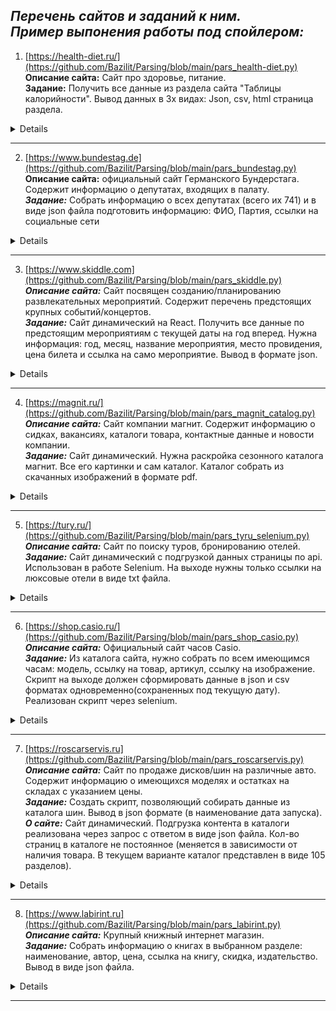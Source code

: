 *Перечень сайтов и заданий к ним.  
Пример выпонения работы под спойлером:*  
--
1. [https://health-diet.ru/](https://github.com/Bazilit/Parsing/blob/main/pars_health-diet.py)  
**Описание сайта:** Сайт про здоровье, питание.  
**Задание:** Получить все данные из раздела сайта "Таблицы калорийности". Вывод данных в 3х видах: Json, csv, html страница раздела.  
<details>
<p align="center">
<a href="https://ibb.co/VxggbFD"><img src="https://i.ibb.co/m099dnt/2022-11-14-01-14-01.png" alt="2022-11-14-01-14-01" border="0"></a>
<a href="https://ibb.co/2vGrHBH"><img src="https://i.ibb.co/YcHSwGw/2022-11-14-01-28-31.png" alt="2022-11-14-01-28-31" border="0"></a>
<a href="https://ibb.co/R6CJx2d"><img src="https://i.ibb.co/hdKTPsw/2022-11-14-01-18-02-0-json-1-Visual-Studio-Code.png" alt="2022-11-14-01-18-02-0-json-1-Visual-Studio-Code" border="0"></a>
</p>
</details>

-----

2. [https://www.bundestag.de](https://github.com/Bazilit/Parsing/blob/main/pars_bundestag.py)  
**Описание сайта:** официальный сайт Германского Бундерстага. Содержит информацию о депутатах, входящих в палату.  
***Задание:*** Собрать информацию о всех депутатах (всего их 741) и в виде json файла подготовить информацию: ФИО, Партия, ссылки на социальные сети  
<details>
<p align="center">
<a href="https://ibb.co/nwn5mzy"><img src="https://i.ibb.co/zm70xGg/2022-11-14-01-22-33-German-Bundestag-Members.png" alt="2022-11-14-01-22-33-German-Bundestag-Members" border="0"></a>
<a href="https://ibb.co/VYK4NyR"><img src="https://i.ibb.co/3mJZsX2/2022-11-14-01-23-39-Deutscher-Bundestag-Renata-Alt.png" alt="2022-11-14-01-23-39-Deutscher-Bundestag-Renata-Alt" border="0"></a>
<a href="https://ibb.co/C97vWFN"><img src="https://i.ibb.co/T08Rr5p/2022-11-14-01-25-27-data-json-1-Visual-Studio-Code.png" alt="2022-11-14-01-25-27-data-json-1-Visual-Studio-Code" border="0"></a>
</p>
</details>

-----

3. [https://www.skiddle.com](https://github.com/Bazilit/Parsing/blob/main/pars_skiddle.py)  
***Описание сайта:*** Сайт посвящен созданию/планированию развлекательных мероприятий. Содержит перечень предстоящих крупных событий/концертов.  
***Задание:*** Сайт динамический на React. Получить все данные по предстоящим мероприятиям с текущей даты на год вперед. Нужна информация: год, месяц, название мероприятия, место провидения, цена билета и ссылка на само мероприятие. Вывод в формате json.  
<details>
<p align="center">
<a href="https://ibb.co/KL8dp5J"><img src="https://i.ibb.co/qW2K3Dv/2022-11-14-01-30-49-Discover-Great-Events-Buy-Tickets-with-Skiddle.png" alt="2022-11-14-01-30-49-Discover-Great-Events-Buy-Tickets-with-Skiddle" border="0"></a>
<a href="https://ibb.co/bJ4v07j"><img src="https://i.ibb.co/FVQYrnk/2022-11-14-01-31-09-Events-Search.png" alt="2022-11-14-01-31-09-Events-Search" border="0"></a>
<a href="https://ibb.co/sW9vXwR"><img src="https://i.ibb.co/DrfDjCW/2022-11-14-01-33-19-The-Gathering-2023.png" alt="2022-11-14-01-33-19-The-Gathering-2023" border="0"></a>
<a href="https://ibb.co/PjLLrWq"><img src="https://i.ibb.co/MSvvg1F/2022-11-14-01-41-18-festival-result-json-1-Visual-Studio-Code.png" alt="2022-11-14-01-41-18-festival-result-json-1-Visual-Studio-Code" border="0"></a>
</p>
</details>  

-----

4. [https://magnit.ru/](https://github.com/Bazilit/Parsing/blob/main/pars_magnit_catalog.py)  
***Описание сайта:*** Сайт компании магнит. Содержит информацию о сидках, вакансиях, каталоги товара, контактные данные и новости компании.  
***Задание:*** Сайт динамический. Нужна раскройка сезонного каталога магнит. Все его картинки и сам каталог. Каталог собрать из скачанных изображений в формате pdf.
<details>
<p align="center">
<a href="https://ibb.co/qNVTk6k"><img src="https://i.ibb.co/6HLjgQg/2022-11-14-23-13-19.png" alt="2022-11-14-23-13-19" border="0"></a>
<a href="https://ibb.co/bgZ0yK5"><img src="https://i.ibb.co/gMp2XRZ/2022-11-14-23-13-40.png" alt="2022-11-14-23-13-40" border="0"></a>
<a href="https://ibb.co/ZxLXCh7"><img src="https://i.ibb.co/sqmRrFz/2022-11-14-23-09-49.png" alt="2022-11-14-23-09-49" border="0"></a>
</p>
</details>

-----

5. [https://tury.ru/](https://github.com/Bazilit/Parsing/blob/main/pars_tyru_selenium.py)  
***Описание сайта:*** Сайт по поиску туров, бронированию отелей.  
***Задание:*** Сайт динамический с подгрузкой данных страницы по api. Использован в работе Selenium. На выходе нужны только ссылки на люксовые отели в виде txt файла.  
<details>
<p align="center">
<a href="https://ibb.co/y8B3Hw9"><img src="https://i.ibb.co/K9z1TMP/2022-11-15-23-23-39.png" alt="2022-11-15-23-23-39" border="0"></a>
<a href="https://ibb.co/ZJHzmyQ"><img src="https://i.ibb.co/0XBytP0/2022-11-15-23-24-48.png" alt="2022-11-15-23-24-48" border="0"></a>
<a href="https://ibb.co/FBHZfnt"><img src="https://i.ibb.co/64X9pN5/2022-11-15-23-26-26-https-api-rsrv-me-hc-php-a-hc-most-id-1317-l-ru-sort-most.png" alt="2022-11-15-23-26-26-https-api-rsrv-me-hc-php-a-hc-most-id-1317-l-ru-sort-most" border="0"></a>
<a href="https://ibb.co/PthW1T6"><img src="https://i.ibb.co/Lvtg9QZ/2022-11-15-23-22-47-hotel-url-list-txt-1-Visual-Studio-Code.png" alt="2022-11-15-23-22-47-hotel-url-list-txt-1-Visual-Studio-Code" border="0"></a>
</p>
</details>

-----

6. [https://shop.casio.ru/](https://github.com/Bazilit/Parsing/blob/main/pars_shop_casio.py)  
***Описание сайта:*** Официальный сайт часов Casio.  
***Задание:*** Из каталога сайта, нужно собрать по всем имеющимся часам: модель, ссылку на товар, артикул, ссылку на изображение. Скрипт на выходе должен сформировать данные в json и csv форматах одновременно(сохраненных под текущую дату). Реализован скрипт через selenium.  
<details>
<p align="center">
<a href="https://ibb.co/5jBvQCK"><img src="https://i.ibb.co/HPnYcRh/2022-11-17-00-26-45-Casio-Casio.png" alt="2022-11-17-00-26-45-Casio-Casio" border="0"></a>
<a href="https://ibb.co/PYvZZYp"><img src="https://i.ibb.co/hMJRRM5/2022-11-17-00-27-47-Casio-shop-casio-ru.png" alt="2022-11-17-00-27-47-Casio-shop-casio-ru" border="0"></a>
<a href="https://ibb.co/2FKGFX7"><img src="https://i.ibb.co/x25x2VS/2022-11-17-00-26-20-data-17-11-2022-csv-1-Visual-Studio-Code.png" alt="2022-11-17-00-26-20-data-17-11-2022-csv-1-Visual-Studio-Code" border="0"></a>
<a href="https://ibb.co/30X1Ywz"><img src="https://i.ibb.co/LCwShM5/2022-11-17-00-25-55-data-17-11-2022-json-1-Visual-Studio-Code.png" alt="2022-11-17-00-25-55-data-17-11-2022-json-1-Visual-Studio-Code" border="0"></a>
</p>
</details>

-----

7. [https://roscarservis.ru](https://github.com/Bazilit/Parsing/blob/main/pars_roscarservis.py)  
***Описание сайта:*** Сайт по продаже дисков/шин на различные авто. Содержит информацию о имеющихся моделях и остатках на складах с указанием цены.  
***Задание:*** Создать скрипт, позволяющий собирать данные из каталога шин. Вывод в json формате (в наименование дата запуска).  
***О сайте:*** Сайт динамический. Подгрузка контента в каталоги реализована через запрос с ответом в виде json файла. Кол-во страниц в каталоге не постоянное (меняется в зависимости от наличия товара. В текущем варианте каталог представлен в виде 105 разделов).
<details>
<p align="center">
<a href="https://ibb.co/Xxfxphs"><img src="https://i.ibb.co/MkykpYV/2022-11-17-22-49-26.png" alt="2022-11-17-22-49-26" border="0"></a>
<a href="https://ibb.co/r67qQGx"><img src="https://i.ibb.co/J7B8cRv/2022-11-17-22-50-14-175-65-R14-86-T-NOKIAN-TYRES-Hakkapeliitta-9-TL.png" alt="2022-11-17-22-50-14-175-65-R14-86-T-NOKIAN-TYRES-Hakkapeliitta-9-TL" border="0"></a>
<a href="https://ibb.co/KwRRqpd"><img src="https://i.ibb.co/4d99Tnz/2022-11-17-22-48-46.png" alt="2022-11-17-22-48-46" border="0"></a>
<a href="https://ibb.co/b1JM92h"><img src="https://i.ibb.co/5TFgHnD/2022-11-17-22-48-07-Online-JSON-Viewer.png" alt="2022-11-17-22-48-07-Online-JSON-Viewer" border="0"></a>
<a href="https://ibb.co/LgWZBKB"><img src="https://i.ibb.co/qgfrh6h/2022-11-17-22-47-26-data-17-11-2022-22-46-json-1-Visual-Studio-Code.png" alt="2022-11-17-22-47-26-data-17-11-2022-22-46-json-1-Visual-Studio-Code" border="0"></a>
</p>
</details>

-----

8. [https://www.labirint.ru](https://github.com/Bazilit/Parsing/blob/main/pars_labirint.py)  
***Описание сайта:***  Крупный книжный интернет магазин.  
***Задание:*** Собрать информацию о книгах в выбранном разделе: наименование, автор, цена, ссылка на книгу, скидка, издательство. Вывод в виде json файла.  
<details>
<p align="center">
<a href="https://ibb.co/P4fpxbp"><img src="https://i.ibb.co/pZ9D2sD/2022-11-19-02-55-00.png" alt="2022-11-19-02-55-00" border="0"></a><br /><a target='_blank' href='https://ru.imgbb.com/'>конвертировать файл в png</a><br />
<a href="https://ibb.co/nBHxSSk"><img src="https://i.ibb.co/683j55s/2022-11-19-02-54-38.png" alt="2022-11-19-02-54-38" border="0"></a><br /><a target='_blank' href='https://ru.imgbb.com/'>конвертировать файл в png</a><br />
<a href="https://ibb.co/nPdKgvg"><img src="https://i.ibb.co/9ZKd8L8/2022-11-19-03-03-37-data-19-11-2022-03-03-json-1-Visual-Studio-Code.png" alt="2022-11-19-03-03-37-data-19-11-2022-03-03-json-1-Visual-Studio-Code" border="0"></a><br /><a target='_blank' href='https://ru.imgbb.com/'>конвертировать файл в png</a><br />
</p>
</details>

-----
